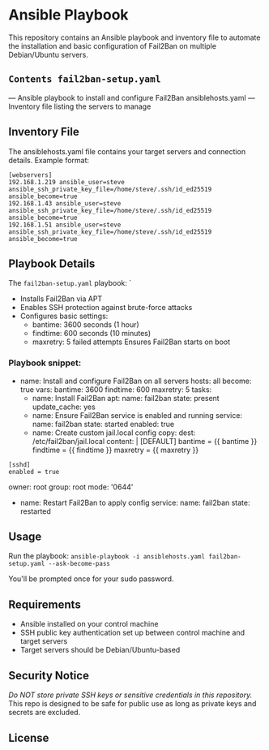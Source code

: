 # Ansible Playbook 
This repository contains an Ansible playbook and inventory file to automate the installation and basic configuration of Fail2Ban on multiple Debian/Ubuntu servers. 

## `Contents fail2ban-setup.yaml` 
— Ansible playbook to install and configure Fail2Ban ansiblehosts.yaml 
— Inventory file listing the servers to manage 

## Inventory File 
The ansiblehosts.yaml file contains your target servers and connection details. 
Example format: 
```
[webservers] 
192.168.1.219 ansible_user=steve ansible_ssh_private_key_file=/home/steve/.ssh/id_ed25519 ansible_become=true 
192.168.1.43 ansible_user=steve ansible_ssh_private_key_file=/home/steve/.ssh/id_ed25519 ansible_become=true 
192.168.1.51 ansible_user=steve ansible_ssh_private_key_file=/home/steve/.ssh/id_ed25519 ansible_become=true
```

## Playbook Details 
The `fail2ban-setup.yaml` playbook: 
`
- Installs Fail2Ban via APT 
- Enables SSH protection against brute-force attacks 
- Configures basic settings: 
   - bantime: 3600 seconds (1 hour) 
   - findtime: 600 seconds (10 minutes) 
   - maxretry: 5 failed attempts Ensures Fail2Ban starts on boot 
### Playbook snippet:

- name: Install and configure Fail2Ban on all servers hosts: all become: true vars: bantime: 3600 
findtime: 600 maxretry: 5 tasks: 
   - name: Install Fail2Ban apt: name: fail2ban state: present update_cache: yes 
   - name: Ensure Fail2Ban service is enabled and running service: name: fail2ban state: started enabled: true 
   - name: Create custom jail.local config copy: dest: /etc/fail2ban/jail.local content: | [DEFAULT] bantime = {{ bantime }} findtime = {{ findtime }} maxretry = {{ maxretry }} 
```
[sshd] 
enabled = true 
```
owner: root group: root mode: '0644' 
   - name: Restart Fail2Ban to apply config service: name: fail2ban state: restarted 
 
## Usage 
Run the playbook: 
`ansible-playbook -i ansiblehosts.yaml fail2ban-setup.yaml --ask-become-pass`

You'll be prompted once for your sudo password. 

## Requirements 
- Ansible installed on your control machine 
- SSH public key authentication set up between control machine and target servers 
- Target servers should be Debian/Ubuntu-based 

## Security Notice 
*Do NOT store private SSH keys or sensitive credentials in this repository.*
 This repo is designed to be safe for public use as long as private keys and secrets are excluded. 

## License
